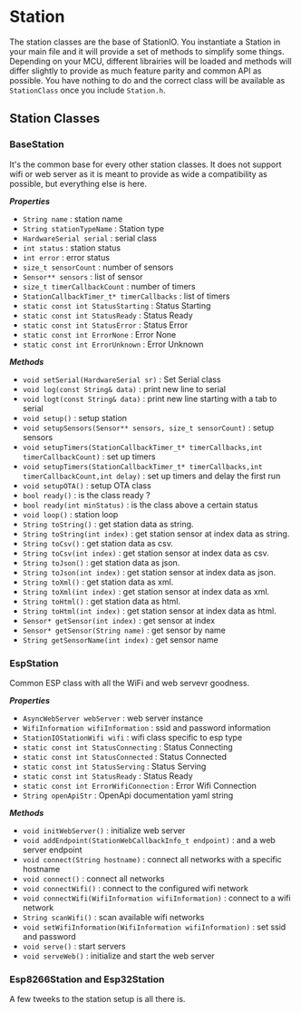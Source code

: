 # Station

The station classes are the base of StationIO. You instantiate a Station in your main file and it will provide a set of methods to simplify some things.
Depending on your MCU, different librairies will be loaded and methods will differ slightly to provide as much feature parity and common API as possible.
You have nothing to do and the correct class will be available as `StationClass` once you include `Station.h`.

## Station Classes

### BaseStation

It's the common base for every other station classes. It does not support wifi or web server as it is meant to provide as wide a compatibility as possible, but everything else is here.

___Properties___

* `String name` : station name
* `String stationTypeName` : Station type
* `HardwareSerial serial` : serial class
* `int status` : station status
* `int error` : error status
* `size_t sensorCount` : number of sensors
* `Sensor** sensors` : list of sensor
* `size_t timerCallbackCount` : number of timers
* `StationCallbackTimer_t* timerCallbacks` : list of timers
* `static const int StatusStarting` : Status Starting
* `static const int StatusReady` : Status Ready
* `static const int StatusError` : Status Error
* `static const int ErrorNone` : Error None
* `static const int ErrorUnknown` : Error Unknown

___Methods___

* `void setSerial(HardwareSerial sr)` : Set Serial class
* `void log(const String& data)` : print new line to serial
* `void logt(const String& data)` : print new line starting with a tab to serial
* `void setup()` : setup station
* `void setupSensors(Sensor** sensors, size_t sensorCount)` : setup sensors
* `void setupTimers(StationCallbackTimer_t* timerCallbacks,int timerCallbackCount)` : set up timers
* `void setupTimers(StationCallbackTimer_t* timerCallbacks,int timerCallbackCount,int delay)` : set up timers and delay the first run
* `void setupOTA()` : setup OTA class
* `bool ready()` : is the class ready ?
* `bool ready(int minStatus)` : is the class above a certain status
* `void loop()` : station loop
* `String toString()` : get station data as string.
* `String toString(int index)` : get station sensor at index data as string.
* `String toCsv()` : get station data as csv.
* `String toCsv(int index)` : get station sensor at index data as csv.
* `String toJson()` : get station data as json.
* `String toJson(int index)` : get station sensor at index data as json.
* `String toXml()` : get station data as xml.
* `String toXml(int index)` : get station sensor at index data as xml.
* `String toHtml()` : get station data as html.
* `String toHtml(int index)` : get station sensor at index data as html.
* `Sensor* getSensor(int index)` : get sensor at index
* `Sensor* getSensor(String name)` : get sensor by name
* `String getSensorName(int index)` : get sensor name

### EspStation

Common ESP class with all the WiFi and web servevr goodness.

___Properties___

* `AsyncWebServer webServer` : web server instance
* `WifiInformation wifiInformation` : ssid and password information
* `StationIOStationWifi wifi` : wifi class specific to esp type
* `static const int StatusConnecting` : Status Connecting
* `static const int StatusConnected` : Status Connected
* `static const int StatusServing` : Status Serving
* `static const int StatusReady` : Status Ready
* `static const int ErrorWifiConnection` : Error Wifi Connection
* `String openApiStr` : OpenApi documentation yaml string

___Methods___

* `void initWebServer()` : initialize web server
* `void addEndpoint(StationWebCallbackInfo_t endpoint)` : and a web server endpoint
* `void connect(String hostname)` : connect all networks with a specific hostname
* `void connect()` : connect all networks
* `void connectWifi()` : connect to the configured wifi network
* `void connectWifi(WifiInformation wifiInformation)` : connect to a wifi network
* `String scanWifi()` : scan available wifi networks
* `void setWifiInformation(WifiInformation wifiInformation)` : set ssid and password
* `void serve()` : start servers
* `void serveWeb()` : initialize and start the web server

### Esp8266Station and Esp32Station

A few tweeks to the station setup is all there is.

